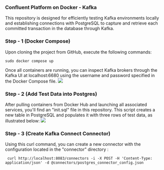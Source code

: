 ### Confluent Platform on Docker - Kafka

This repository is designed for efficiently testing Kafka environments locally and establishing connections with PostgreSQL to capture and retrieve each committed transaction in the database through Kafka.

### Step - 1 (Docker Compose)

Upon cloning the project from GitHub, execute the following commands:

``` sudo docker compose up ```

Once all containers are running, you can inspect Kafka brokers through the Kafka UI at localhost:6680 using the username and password specified in the Docker Compose file.
![](https://github.com/BahramJannesar/kafka-infra-docker-compose/blob/main/image/Kafka%20Broker.png)


### Step - 2 (Add Test Data into Postgres)

After pulling containers from Docker Hub and launching all associated services, you'll find an "init.sql" file in this repository. This script creates a new table in PostgreSQL and populates it with three rows of test data, as illustrated below:
![](https://github.com/BahramJannesar/kafka-infra-docker-compose/blob/main/image/Postgres%20Table.png)

### Step - 3  (Create Kafka Connect Connector)

Using this curl command, you can create a new connector with the configuration located in the "connector" directory : 

````
 curl http://localhost:8083/connectors -i -X POST -H 'Content-Type: application/json' -d @connectors/postgres_connector_config.json
````
